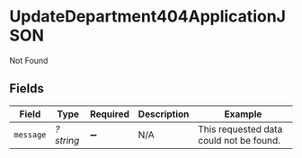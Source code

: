 # UpdateDepartment404ApplicationJSON

Not Found


## Fields

| Field                                   | Type                                    | Required                                | Description                             | Example                                 |
| --------------------------------------- | --------------------------------------- | --------------------------------------- | --------------------------------------- | --------------------------------------- |
| `message`                               | *?string*                               | :heavy_minus_sign:                      | N/A                                     | This requested data could not be found. |